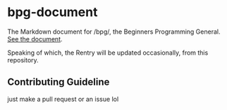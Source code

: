 # bpg-document

The Markdown document for /bpg/, the Beginners Programming General.
[See the document](https://rentry.co/bpg).

Speaking of which, the Rentry will be updated occasionally, from this repository.

## Contributing Guideline
just make a pull request or an issue lol
